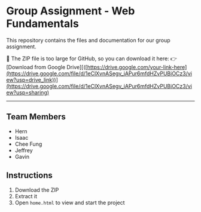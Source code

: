 # Group Assignment - Web Fundamentals

This repository contains the files and documentation for our group assignment.

📁 The ZIP file is too large for GitHub, so you can download it here:
👉 [Download from Google Drive][([https://drive.google.com/your-link-here](https://drive.google.com/file/d/1eClXvnASegv_iAPur6mfdHZvPUBiOCz3/view?usp=drive_link))](https://drive.google.com/file/d/1eClXvnASegv_iAPur6mfdHZvPUBiOCz3/view?usp=sharing)

---

## Team Members
- Hern 
- Isaac
- Chee Fung
- Jeffrey
- Gavin

## Instructions
1. Download the ZIP
2. Extract it
3. Open `home.html` to view and start the project
